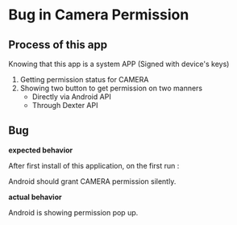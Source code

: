 Bug in Camera Permission
========================

Process of this app
-------------------

Knowing that this app is a system APP (Signed with device's keys)

 1) Getting permission status for CAMERA
 2) Showing two button to get permission on two manners
     - Directly via Android API
     - Through Dexter API

Bug
---

**expected behavior**

After first install of this application, on the first run :

Android should grant CAMERA permission silently.

**actual behavior**

Android is showing permission pop up.

